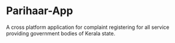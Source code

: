 # Parihaar-App
A cross platform application for complaint registering for all service providing government bodies of Kerala state.
